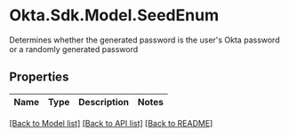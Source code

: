 # Okta.Sdk.Model.SeedEnum
Determines whether the generated password is the user's Okta password or a randomly generated password

## Properties

Name | Type | Description | Notes
------------ | ------------- | ------------- | -------------

[[Back to Model list]](../README.md#documentation-for-models) [[Back to API list]](../README.md#documentation-for-api-endpoints) [[Back to README]](../README.md)

